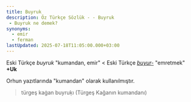 ```yaml
---
title: Buyruk
description: Öz Türkçe Sözlük - - Buyruk 
 - Buyruk ne demek?
synonyms:
  - emir
  - ferman
lastUpdated: 2025-07-18T11:05:00.000+03:00
---
```

Eski Türkçe _buyruk_ "kumandan, emir" < Eski Türkçe _[buyur-](/sozluk/buyurmak)_ "emretmek" **+Uk**

Orhun yazıtlarında "kumandan" olarak kullanılmıştır. 

> türgeş kaġan buyruḳı (Türgeş Kağanın kumandanı)
